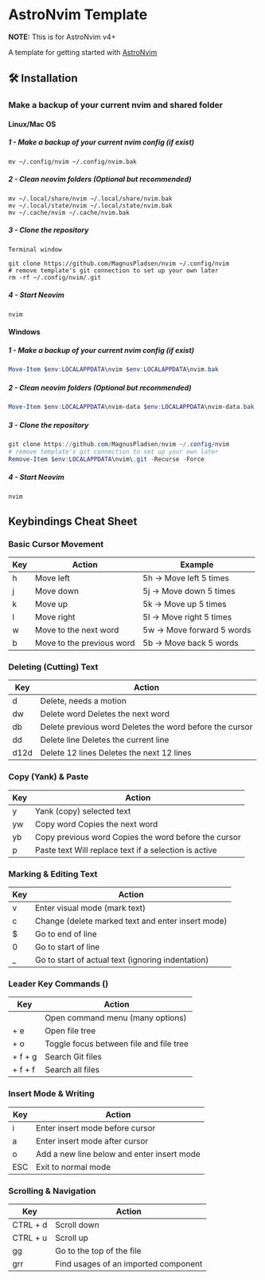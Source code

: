 # AstroNvim Template

**NOTE:** This is for AstroNvim v4+

A template for getting started with [AstroNvim](https://github.com/AstroNvim/AstroNvim)

## 🛠️ Installation

### Make a backup of your current nvim and shared folder

#### Linux/Mac OS

##### 1 - Make a backup of your current nvim config (if exist)

```shell
mv ~/.config/nvim ~/.config/nvim.bak
```

##### 2 - Clean neovim folders (Optional but recommended)

```shell
mv ~/.local/share/nvim ~/.local/share/nvim.bak
mv ~/.local/state/nvim ~/.local/state/nvim.bak
mv ~/.cache/nvim ~/.cache/nvim.bak
```

##### 3 - Clone the repository

```shell
Terminal window

git clone https://github.com/MagnusPladsen/nvim ~/.config/nvim
# remove template's git connection to set up your own later
rm -rf ~/.config/nvim/.git
```

##### 4 - Start Neovim

```shell
nvim
```

#### Windows

##### 1 - Make a backup of your current nvim config (if exist)

```powershell
Move-Item $env:LOCALAPPDATA\nvim $env:LOCALAPPDATA\nvim.bak
```

##### 2 - Clean neovim folders (Optional but recommended)

```powershell
Move-Item $env:LOCALAPPDATA\nvim-data $env:LOCALAPPDATA\nvim-data.bak
```

##### 3 - Clone the repository

```powershell
git clone https://github.com/MagnusPladsen/nvim ~/.config/nvim
# remove template's git connection to set up your own later
Remove-Item $env:LOCALAPPDATA\nvim\.git -Recurse -Force
```

##### 4 - Start Neovim

```powershell
nvim
```

## Keybindings Cheat Sheet

### Basic Cursor Movement

| Key | Action                    | Example                   |
| --- | ------------------------- | ------------------------- |
| h   | Move left                 | 5h → Move left 5 times    |
| j   | Move down                 | 5j → Move down 5 times    |
| k   | Move up                   | 5k → Move up 5 times      |
| l   | Move right                | 5l → Move right 5 times   |
| w   | Move to the next word     | 5w → Move forward 5 words |
| b   | Move to the previous word | 5b → Move back 5 words    |

### Deleting (Cutting) Text

| Key  | Action                                                  |
| ---- | ------------------------------------------------------- |
| d    | Delete, needs a motion                                  |
| dw   | Delete word Deletes the next word                       |
| db   | Delete previous word Deletes the word before the cursor |
| dd   | Delete line Deletes the current line                    |
| d12d | Delete 12 lines Deletes the next 12 lines               |

### Copy (Yank) & Paste

| Key | Action                                                |
| --- | ----------------------------------------------------- |
| y   | Yank (copy) selected text                             |
| yw  | Copy word Copies the next word                        |
| yb  | Copy previous word Copies the word before the cursor  |
| p   | Paste text Will replace text if a selection is active |

### Marking & Editing Text

| Key | Action                                            |
| --- | ------------------------------------------------- |
| v   | Enter visual mode (mark text)                     |
| c   | Change (delete marked text and enter insert mode) |
| $   | Go to end of line                                 |
| 0   | Go to start of line                               |
| \_  | Go to start of actual text (ignoring indentation) |

### Leader Key Commands (<SPACE>)

| Key             | Action                                  |
| --------------- | --------------------------------------- |
| <SPACE>         | Open command menu (many options)        |
| <SPACE> + e     | Open file tree                          |
| <SPACE> + o     | Toggle focus between file and file tree |
| <SPACE> + f + g | Search Git files                        |
| <SPACE> + f + f | Search all files                        |

### Insert Mode & Writing

| Key | Action                                     |
| --- | ------------------------------------------ |
| i   | Enter insert mode before cursor            |
| a   | Enter insert mode after cursor             |
| o   | Add a new line below and enter insert mode |
| ESC | Exit to normal mode                        |

### Scrolling & Navigation

| Key      | Action                               |
| -------- | ------------------------------------ |
| CTRL + d | Scroll down                          |
| CTRL + u | Scroll up                            |
| gg       | Go to the top of the file            |
| grr      | Find usages of an imported component |
